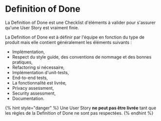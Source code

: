 # Definition of Done

La Definition of Done est une Checklist d'éléments à valider pour s'assurer qu'une User Story est vraiment finie.

La Definition of Done est à définir par l'équipe en fonction du type de produit mais elle contient généralement les éléments suivants :

* Implémentation,
* Respect du style guide, des conventions de nommage et des bonnes pratiques,
* Refactoring si nécessaire,
* Implémentation d'unit-tests,
* End-to-end tests,
* La fonctionnalité est livrée,
* Privacy assessment,
* Security assessment,
* Documentation.

{% hint style="danger" %}
Une User Story **ne peut pas être livrée** tant que les règles de la Definition of Done ne sont pas respectées.
{% endhint %}

